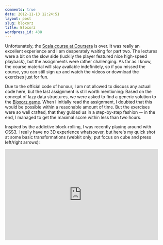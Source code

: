 ```yaml
---
comments: true
date: 2012-11-13 12:24:51
layout: post
slug: bloxorz
title: Bloxorz
wordpress_id: 438
---
```

Unfortunately, the [Scala course at Coursera](http://class.coursera.org/progfun-2012-001) is over. It was really an 
excellent experience and I am desperately waiting for part two. The lectures were a bit on the slow side (luckily the player 
featured nice high-speed playback), but the assignments were rather challenging. As far as I know, the course material will 
stay available indefinitely, so if you missed the course, you can still sign up and watch the videos or download the 
exercises just for fun.

Due to the official code of honour, I am not allowed to discuss any actual code here, but the last assignment is still worth 
mentioning: Based on the concept of lazy data structures, we were asked to find a generic solution to the [Bloxorz game](
http://www.coolmath-games.com/0-bloxorz/index.html). When I initially read the assignment, I doubted that this would be 
possible within a reasonable amount of time. But the exercises were so well crafted, that they guided us in a step-by-step 
fashion -- in the end, I managed to get the maximal score within less than two hours.

Inspired by the addictive block-rolling, I was recently playing around with CSS3. I really have no 3D experience whatsoever, 
but here's my quick shot at some basic transformations (webkit only; put focus on cube and press left/right arrows):

<iframe style="width: 100%; height: 300px" src="http://jsfiddle.net/netzwerg/Rrreu/embedded/result,js,html,css/"
allowfullscreen="allowfullscreen" frameborder="0"></iframe>
